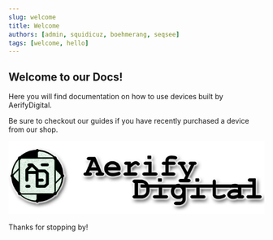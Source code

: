 ```yaml
---
slug: welcome
title: Welcome
authors: [admin, squidicuz, boehmerang, seqsee]
tags: [welcome, hello]
---
```


## Welcome to our Docs!

Here you will find documentation on how to use devices built by AerifyDigital.

Be sure to checkout our guides if you have recently purchased a device from our shop.

![AerifyDigtal Logo](./ad_logo-a.png)

Thanks for stopping by!